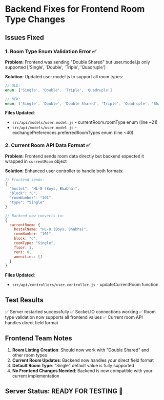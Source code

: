 # Backend Fixes for Frontend Room Type Changes

## Issues Fixed

### 1. Room Type Enum Validation Error ✅

**Problem**: Frontend was sending "Double Shared" but user.model.js only supported ['Single', 'Double', 'Triple', 'Quadruple']

**Solution**: Updated user.model.js to support all room types:
```javascript
// OLD:
enum: ['Single', 'Double', 'Triple', 'Quadruple']

// NEW:
enum: ['Single', 'Double', 'Double Shared', 'Triple', 'Quadruple', 'Shared']
```

**Files Updated**:
- `src/api/models/user.model.js` - currentRoom.roomType enum (line ~21)
- `src/api/models/user.model.js` - exchangePreferences.preferredRoomTypes enum (line ~40)

### 2. Current Room API Data Format ✅

**Problem**: Frontend sends room data directly but backend expected it wrapped in `currentRoom` object

**Solution**: Enhanced user controller to handle both formats:
```javascript
// Frontend sends:
{
  "hostel": "HL-8 (Boys, Bhabha)",
  "block": "C",
  "roomNumber": "101", 
  "type": "Single"
}

// Backend now converts to:
{
  currentRoom: {
    hostelName: "HL-8 (Boys, Bhabha)",
    roomNumber: "101",
    block: "C",
    roomType: "Single",
    floor: 1,
    rent: 0,
    amenities: []
  }
}
```

**Files Updated**:
- `src/api/controllers/user.controller.js` - updateCurrentRoom function

## Test Results

✅ Server restarted successfully
✅ Socket.IO connections working
✅ Room type validation now supports all frontend values
✅ Current room API handles direct field format

## Frontend Team Notes

1. **Room Listing Creation**: Should now work with "Double Shared" and other room types
2. **Current Room Updates**: Backend now handles your direct field format
3. **Default Room Type**: "Single" default value is fully supported
4. **No Frontend Changes Needed**: Backend is now compatible with your current implementation

## Server Status: READY FOR TESTING 🚀
